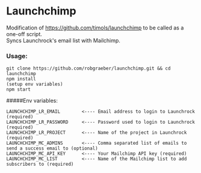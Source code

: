 Launchchimp
=================
Modification of https://github.com/timols/launchchimp to be called as a one-off script.   
Syncs Launchrock's email list with Mailchimp.

### Usage:

```
git clone https://github.com/robgraeber/launchchimp.git && cd launchchimp
npm install
(setup env variables)
npm start
```

#####Env variables:
```
LAUNCHCHIMP_LR_EMAIL        <---- Email address to login to Launchrock (required)
LAUNCHCHIMP_LR_PASSWORD     <---- Password used to login to Launchrock (required)
LAUNCHCHIMP_LR_PROJECT      <---- Name of the project in Launchrock (required)
LAUNCHCHIMP_MC_ADMINS       <---- Comma separated list of emails to send a success email to (optional)
LAUNCHCHIMP_MC_API_KEY      <---- Your Mailchimp API key (required)
LAUNCHCHIMP_MC_LIST         <---- Name of the Mailchimp list to add subscribers to (required)
```
